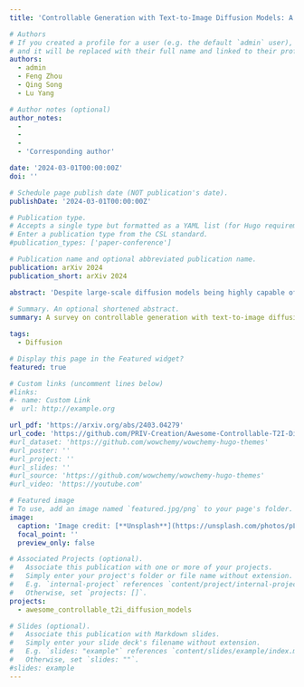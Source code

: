 ```yaml
---
title: 'Controllable Generation with Text-to-Image Diffusion Models: A Survey'

# Authors
# If you created a profile for a user (e.g. the default `admin` user), write the username (folder name) here
# and it will be replaced with their full name and linked to their profile.
authors:
  - admin
  - Feng Zhou
  - Qing Song
  - Lu Yang

# Author notes (optional)
author_notes:
  - 
  - 
  - 
  - 'Corresponding author'

date: '2024-03-01T00:00:00Z'
doi: ''

# Schedule page publish date (NOT publication's date).
publishDate: '2024-03-01T00:00:00Z'

# Publication type.
# Accepts a single type but formatted as a YAML list (for Hugo requirements).
# Enter a publication type from the CSL standard.
#publication_types: ['paper-conference']

# Publication name and optional abbreviated publication name.
publication: arXiv 2024
publication_short: arXiv 2024

abstract: 'Despite large-scale diffusion models being highly capable of generating diverse open-world content, they still struggle to match the photorealism and fidelity of concept-specific generators. In this work, we present the task of customizing large-scale diffusion priors for specific concepts as concept-centric personalization. Our goal is to generate high-quality concept-centric images while maintaining the versatile controllability inherent to open-world models, enabling applications in diverse tasks such as concept-centric stylization and image translation. Distinct from existing personalization tasks that focus on specific entities, the proposed task requires large-scale training to achieve reasonable results. It brings forth unique challenges: difficult fidelity and controllability balancing and severe unconditional guidance drift in classifier-free guidance. To tackle these challenges, we identify catastrophic forgetting of guidance prediction from diffusion priors as the fundamental issue. Consequently, we develop a guidance-decoupled personalization framework specifically designed to address this task. We propose Generalized Classifier-free Guidance (GCFG) as the foundational theory for our framework. This approach extends Classifier-free Guidance (CFG) to accommodate an arbitrary number of guidances, sourced from a variety of conditions and models.  Employing GCFG enables us to separate conditional guidance into two distinct components: concept guidance for fidelity and control guidance for controllability. This division makes it feasible to train a specialized model for concept guidance, while ensuring both control and unconditional guidance remain intact. We then present a null-text Concept-centric Diffusion Model as a concept-specific generator to learn concept guidance without the need for text annotations. Furthermore, we demonstrate the seamless integration of our framework with existing techniques and underscore the vast potential of GCFG. Our extensive experiments confirm the superior efficacy of our proposed method in achieving concept-centric personalization. Code will be available at https://github.com/PRIV-Creation/Concept-centric-Personalization.'
  
# Summary. An optional shortened abstract.
summary: A survey on controllable generation with text-to-image diffusion models.

tags:
  - Diffusion

# Display this page in the Featured widget?
featured: true

# Custom links (uncomment lines below)
#links:
#- name: Custom Link
#  url: http://example.org

url_pdf: 'https://arxiv.org/abs/2403.04279'
url_code: 'https://github.com/PRIV-Creation/Awesome-Controllable-T2I-Diffusion-Models'
#url_dataset: 'https://github.com/wowchemy/wowchemy-hugo-themes'
#url_poster: ''
#url_project: ''
#url_slides: ''
#url_source: 'https://github.com/wowchemy/wowchemy-hugo-themes'
#url_video: 'https://youtube.com'

# Featured image
# To use, add an image named `featured.jpg/png` to your page's folder.
image:
  caption: 'Image credit: [**Unsplash**](https://unsplash.com/photos/pLCdAaMFLTE)'
  focal_point: ''
  preview_only: false

# Associated Projects (optional).
#   Associate this publication with one or more of your projects.
#   Simply enter your project's folder or file name without extension.
#   E.g. `internal-project` references `content/project/internal-project/index.md`.
#   Otherwise, set `projects: []`.
projects:
  - awesome_controllable_t2i_diffusion_models

# Slides (optional).
#   Associate this publication with Markdown slides.
#   Simply enter your slide deck's filename without extension.
#   E.g. `slides: "example"` references `content/slides/example/index.md`.
#   Otherwise, set `slides: ""`.
#slides: example
---
```

